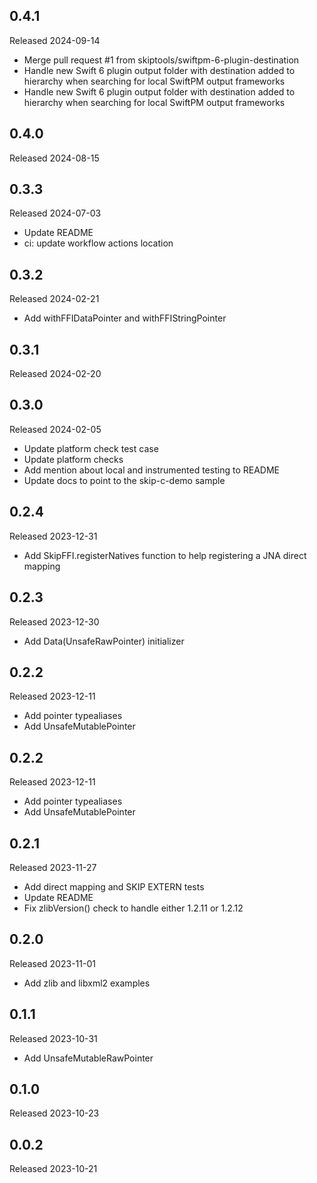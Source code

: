 ## 0.4.1

Released 2024-09-14

  - Merge pull request #1 from skiptools/swiftpm-6-plugin-destination
  - Handle new Swift 6 plugin output folder with destination added to hierarchy when searching for local SwiftPM output frameworks
  - Handle new Swift 6 plugin output folder with destination added to hierarchy when searching for local SwiftPM output frameworks

## 0.4.0

Released 2024-08-15


## 0.3.3

Released 2024-07-03

  - Update README
  - ci: update workflow actions location

## 0.3.2

Released 2024-02-21

  - Add withFFIDataPointer and withFFIStringPointer

## 0.3.1

Released 2024-02-20


## 0.3.0

Released 2024-02-05

  - Update platform check test case
  - Update platform checks
  - Add mention about local and instrumented testing to README
  - Update docs to point to the skip-c-demo sample

## 0.2.4

Released 2023-12-31

  - Add SkipFFI.registerNatives function to help registering a JNA direct mapping

## 0.2.3

Released 2023-12-30

  - Add Data(UnsafeRawPointer) initializer

## 0.2.2

Released 2023-12-11

  - Add pointer typealiases
  - Add UnsafeMutablePointer

## 0.2.2

Released 2023-12-11

  - Add pointer typealiases
  - Add UnsafeMutablePointer

## 0.2.1

Released 2023-11-27

  - Add direct mapping and SKIP EXTERN tests
  - Update README
  - Fix zlibVersion() check to handle either 1.2.11 or 1.2.12

## 0.2.0

Released 2023-11-01

  - Add zlib and libxml2 examples

## 0.1.1

Released 2023-10-31

  - Add UnsafeMutableRawPointer

## 0.1.0

Released 2023-10-23


## 0.0.2

Released 2023-10-21


